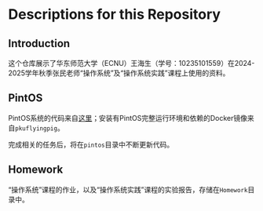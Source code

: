 # Descriptions for this Repository

## Introduction

这个仓库展示了华东师范大学（ECNU）王海生（学号：10235101559）在2024-2025学年秋季张民老师“操作系统”及“操作系统实践”课程上使用的资料。

## PintOS

PintOS系统的代码来自[这里](https://github.com/PKU-OS/pintos)；安装有PintOS完整运行环境和依赖的Docker镜像来自`pkuflyingpig`。

完成相关的任务后，将在`pintos`目录中不断更新代码。

## Homework

“操作系统”课程的作业，以及“操作系统实践”课程的实验报告，存储在`Homework`目录中。

